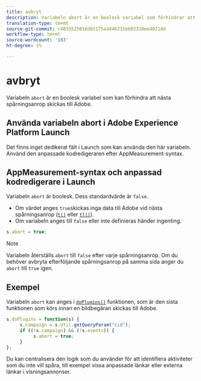 ```yaml
---
title: avbryt
description: Variabeln abort är en boolesk variabel som förhindrar att en träff skickas till Adobes datainsamlingsservrar.
translation-type: tm+mt
source-git-commit: c4833525816d81175a3446215eb92310ee4021dd
workflow-type: tm+mt
source-wordcount: '183'
ht-degree: 1%

---
```



# avbryt

Variabeln `abort` är en boolesk variabel som kan förhindra att nästa spårningsanrop skickas till Adobe.

## Använda variabeln abort i Adobe Experience Platform Launch

Det finns inget dedikerat fält i Launch som kan använda den här variabeln. Använd den anpassade kodredigeraren efter AppMeasurement-syntax.

## AppMeasurement-syntax och anpassad kodredigerare i Launch

Variabeln `abort` är boolesk. Dess standardvärde är `false`.

* Om värdet anges `true`skickas inga data till Adobe vid nästa spårningsanrop ([`t()`](../functions/t-method.md) eller [`tl()`](../functions/tl-method.md)).
* Om variabeln anges till `false` eller inte definieras händer ingenting.

```js
s.abort = true;
```

>[!NOTE]
>
>Variabeln återställs `abort` till `false` efter varje spårningsanrop. Om du behöver avbryta efterföljande spårningsanrop på samma sida anger du `abort` till `true` igen.

## Exempel

Variabeln `abort` kan anges i [`doPlugins()`](../functions/doplugins.md) funktionen, som är den sista funktionen som körs innan en bildbegäran skickas till Adobe.

```js
s.doPlugins = function(s) {
     s.campaign = s.Util.getQueryParam("cid");
     if ((!s.campaign) && (!s.events)) {
          s.abort = true;
     }
};
```

Du kan centralisera den logik som du använder för att identifiera aktiviteter som du inte vill spåra, till exempel vissa anpassade länkar eller externa länkar i visningsannonser.
